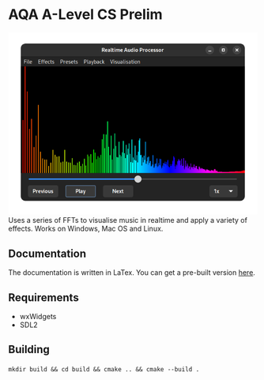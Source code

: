 # AQA A-Level CS Prelim
![RAP visualising a song](screenshots/RAP.png)
Uses a series of FFTs to visualise music in realtime and apply a variety of effects. Works on Windows, Mac OS and Linux.

## Documentation
The documentation is written in LaTex. You can get a pre-built version [here](https://github.com/lukawarren/realtime-audio-processor/releases/tag/1.0.0).

## Requirements
* wxWidgets
* SDL2

## Building
`mkdir build && cd build && cmake .. && cmake --build .`
